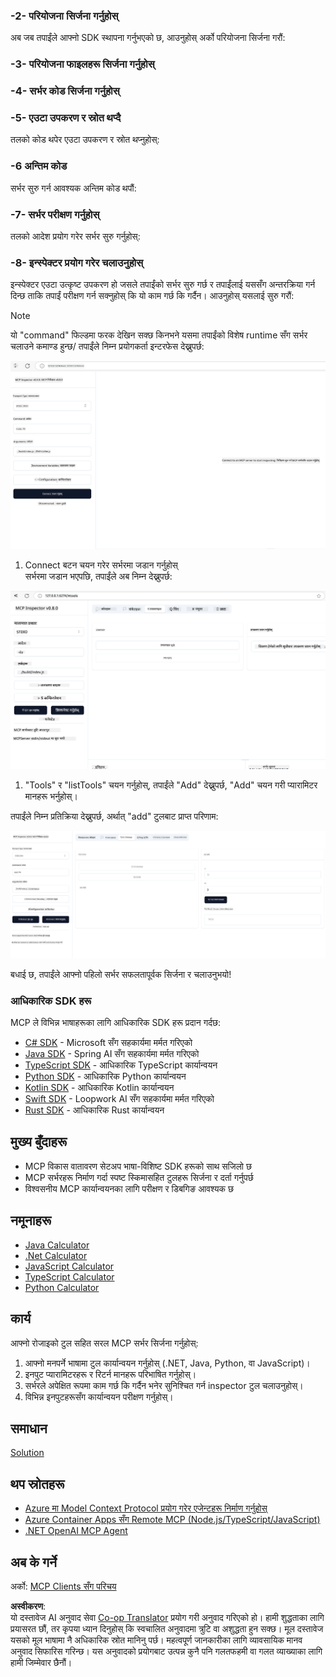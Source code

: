 <!--
CO_OP_TRANSLATOR_METADATA:
{
  "original_hash": "315ecce765d22639b60dbc41344c8533",
  "translation_date": "2025-07-09T23:02:40+00:00",
  "source_file": "03-GettingStarted/01-first-server/README.md",
  "language_code": "ne"
}
-->
### -2- परियोजना सिर्जना गर्नुहोस्

अब जब तपाईंले आफ्नो SDK स्थापना गर्नुभएको छ, आउनुहोस् अर्को परियोजना सिर्जना गरौं:

### -3- परियोजना फाइलहरू सिर्जना गर्नुहोस्

### -4- सर्भर कोड सिर्जना गर्नुहोस्

### -5- एउटा उपकरण र स्रोत थप्दै

तलको कोड थपेर एउटा उपकरण र स्रोत थप्नुहोस्:

### -6 अन्तिम कोड

सर्भर सुरु गर्न आवश्यक अन्तिम कोड थपौं:

### -7- सर्भर परीक्षण गर्नुहोस्

तलको आदेश प्रयोग गरेर सर्भर सुरु गर्नुहोस्:

### -8- इन्स्पेक्टर प्रयोग गरेर चलाउनुहोस्

इन्स्पेक्टर एउटा उत्कृष्ट उपकरण हो जसले तपाईंको सर्भर सुरु गर्छ र तपाईंलाई यससँग अन्तरक्रिया गर्न दिन्छ ताकि तपाईं परीक्षण गर्न सक्नुहोस् कि यो काम गर्छ कि गर्दैन। आउनुहोस् यसलाई सुरु गरौं:
> [!NOTE]  
> यो "command" फिल्डमा फरक देखिन सक्छ किनभने यसमा तपाईंको विशेष runtime सँग सर्भर चलाउने कमाण्ड हुन्छ/
तपाईंले निम्न प्रयोगकर्ता इन्टरफेस देख्नुपर्छ:

![Connect](../../../../translated_images/connect.141db0b2bd05f096fb1dd91273771fd8b2469d6507656c3b0c9df4b3c5473929.ne.png)

1. Connect बटन चयन गरेर सर्भरमा जडान गर्नुहोस्  
  सर्भरमा जडान भएपछि, तपाईंले अब निम्न देख्नुपर्छ:

  ![Connected](../../../../translated_images/connected.73d1e042c24075d386cacdd4ee7cd748c16364c277d814e646ff2f7b5eefde85.ne.png)

1. "Tools" र "listTools" चयन गर्नुहोस्, तपाईंले "Add" देख्नुपर्छ, "Add" चयन गरी प्यारामिटर मानहरू भर्नुहोस्।

  तपाईंले निम्न प्रतिक्रिया देख्नुपर्छ, अर्थात् "add" टुलबाट प्राप्त परिणाम:

  ![Result of running add](../../../../translated_images/ran-tool.a5a6ee878c1369ec1e379b81053395252a441799dbf23416c36ddf288faf8249.ne.png)

बधाई छ, तपाईंले आफ्नो पहिलो सर्भर सफलतापूर्वक सिर्जना र चलाउनुभयो!

### आधिकारिक SDK हरू

MCP ले विभिन्न भाषाहरूका लागि आधिकारिक SDK हरू प्रदान गर्दछ:

- [C# SDK](https://github.com/modelcontextprotocol/csharp-sdk) - Microsoft सँग सहकार्यमा मर्मत गरिएको
- [Java SDK](https://github.com/modelcontextprotocol/java-sdk) - Spring AI सँग सहकार्यमा मर्मत गरिएको
- [TypeScript SDK](https://github.com/modelcontextprotocol/typescript-sdk) - आधिकारिक TypeScript कार्यान्वयन
- [Python SDK](https://github.com/modelcontextprotocol/python-sdk) - आधिकारिक Python कार्यान्वयन
- [Kotlin SDK](https://github.com/modelcontextprotocol/kotlin-sdk) - आधिकारिक Kotlin कार्यान्वयन
- [Swift SDK](https://github.com/modelcontextprotocol/swift-sdk) - Loopwork AI सँग सहकार्यमा मर्मत गरिएको
- [Rust SDK](https://github.com/modelcontextprotocol/rust-sdk) - आधिकारिक Rust कार्यान्वयन

## मुख्य बुँदाहरू

- MCP विकास वातावरण सेटअप भाषा-विशिष्ट SDK हरूको साथ सजिलो छ
- MCP सर्भरहरू निर्माण गर्दा स्पष्ट स्किमासहित टुलहरू सिर्जना र दर्ता गर्नुपर्छ
- विश्वसनीय MCP कार्यान्वयनका लागि परीक्षण र डिबगिङ आवश्यक छ

## नमूनाहरू

- [Java Calculator](../samples/java/calculator/README.md)
- [.Net Calculator](../../../../03-GettingStarted/samples/csharp)
- [JavaScript Calculator](../samples/javascript/README.md)
- [TypeScript Calculator](../samples/typescript/README.md)
- [Python Calculator](../../../../03-GettingStarted/samples/python)

## कार्य

आफ्नो रोजाइको टुल सहित सरल MCP सर्भर सिर्जना गर्नुहोस्:

1. आफ्नो मनपर्ने भाषामा टुल कार्यान्वयन गर्नुहोस् (.NET, Java, Python, वा JavaScript)।
2. इनपुट प्यारामिटरहरू र रिटर्न मानहरू परिभाषित गर्नुहोस्।
3. सर्भरले अपेक्षित रूपमा काम गर्छ कि गर्दैन भनेर सुनिश्चित गर्न inspector टुल चलाउनुहोस्।
4. विभिन्न इनपुटहरूसँग कार्यान्वयन परीक्षण गर्नुहोस्।

## समाधान

[Solution](./solution/README.md)

## थप स्रोतहरू

- [Azure मा Model Context Protocol प्रयोग गरेर एजेन्टहरू निर्माण गर्नुहोस्](https://learn.microsoft.com/azure/developer/ai/intro-agents-mcp)
- [Azure Container Apps सँग Remote MCP (Node.js/TypeScript/JavaScript)](https://learn.microsoft.com/samples/azure-samples/mcp-container-ts/mcp-container-ts/)
- [.NET OpenAI MCP Agent](https://learn.microsoft.com/samples/azure-samples/openai-mcp-agent-dotnet/openai-mcp-agent-dotnet/)

## अब के गर्ने

अर्को: [MCP Clients सँग परिचय](../02-client/README.md)

**अस्वीकरण**:  
यो दस्तावेज AI अनुवाद सेवा [Co-op Translator](https://github.com/Azure/co-op-translator) प्रयोग गरी अनुवाद गरिएको हो। हामी शुद्धताका लागि प्रयासरत छौं, तर कृपया ध्यान दिनुहोस् कि स्वचालित अनुवादमा त्रुटि वा अशुद्धता हुन सक्छ। मूल दस्तावेज यसको मूल भाषामा नै अधिकारिक स्रोत मानिनु पर्छ। महत्वपूर्ण जानकारीका लागि व्यावसायिक मानव अनुवाद सिफारिस गरिन्छ। यस अनुवादको प्रयोगबाट उत्पन्न कुनै पनि गलतफहमी वा गलत व्याख्याका लागि हामी जिम्मेवार छैनौं।
